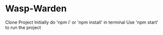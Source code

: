 # Wasp-Warden
Clone Project
Initially do 'npm i' or 'npm install' in terminal
Use 'npm start' to run the project